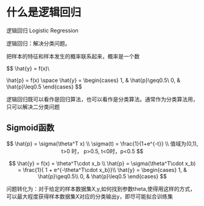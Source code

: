# 什么是逻辑回归

逻辑回归 Logistic Regression

逻辑回归：解决分类问题。


把样本的特征和样本发生的概率联系起来，概率是一个数

$$
\hat{y} = f(x)\\

\hat{p} = f(x) \space \hat{y} = \begin{cases}
  1, & \hat{p}\geq0.5\\
  0, & \hat{p}\leq0.5
\end{cases}
$$

逻辑回归既可以看作是回归算法，也可以看作是分类算法。通常作为分类算法用，只可以解决二分类问题

## Sigmoid函数

$$
\hat{p} = \sigma(\theta^T x) \\
\sigma(t) = \frac{1}{1+e^{-t}} \\
 值域为(0,1), t>0 时， p>0.5, t<0时，p<0.5
$$

$$
\hat{y} = f(x) = \theta^T\cdot x_b \\
\hat{p} = \sigma(\theta^T\cdot x_b) = \frac{1}{ 1 + e^{-\theta^T\cdot x_b}}\\
\hat{y}  = \begin{cases}
  1, & \hat{p}\geq0.5\\
  0, & \hat{p}\leq0.5
\end{cases}
$$

问题转化为：对于给定的样本数据集X,y,如何找到参数theta,使得用这样的方式，可以最大程度获得样本数据集X对应的分类输出y，即尽可能拟合训练集